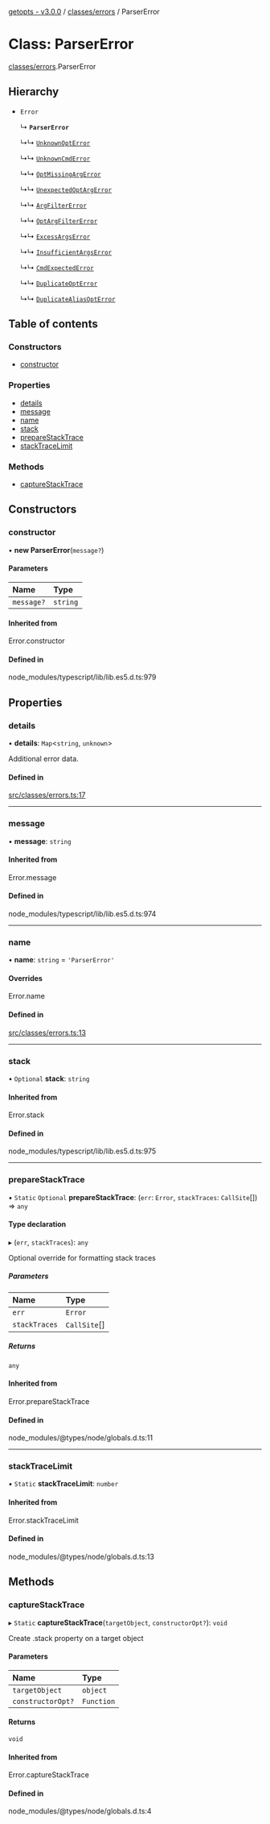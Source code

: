 [getopts - v3.0.0](../README.md) / [classes/errors](../modules/classes_errors.md) / ParserError

# Class: ParserError

[classes/errors](../modules/classes_errors.md).ParserError

## Hierarchy

- `Error`

  ↳ **`ParserError`**

  ↳↳ [`UnknownOptError`](classes_errors.UnknownOptError.md)

  ↳↳ [`UnknownCmdError`](classes_errors.UnknownCmdError.md)

  ↳↳ [`OptMissingArgError`](classes_errors.OptMissingArgError.md)

  ↳↳ [`UnexpectedOptArgError`](classes_errors.UnexpectedOptArgError.md)

  ↳↳ [`ArgFilterError`](classes_errors.ArgFilterError.md)

  ↳↳ [`OptArgFilterError`](classes_errors.OptArgFilterError.md)

  ↳↳ [`ExcessArgsError`](classes_errors.ExcessArgsError.md)

  ↳↳ [`InsufficientArgsError`](classes_errors.InsufficientArgsError.md)

  ↳↳ [`CmdExpectedError`](classes_errors.CmdExpectedError.md)

  ↳↳ [`DuplicateOptError`](classes_errors.DuplicateOptError.md)

  ↳↳ [`DuplicateAliasOptError`](classes_errors.DuplicateAliasOptError.md)

## Table of contents

### Constructors

- [constructor](classes_errors.ParserError.md#constructor)

### Properties

- [details](classes_errors.ParserError.md#details)
- [message](classes_errors.ParserError.md#message)
- [name](classes_errors.ParserError.md#name)
- [stack](classes_errors.ParserError.md#stack)
- [prepareStackTrace](classes_errors.ParserError.md#preparestacktrace)
- [stackTraceLimit](classes_errors.ParserError.md#stacktracelimit)

### Methods

- [captureStackTrace](classes_errors.ParserError.md#capturestacktrace)

## Constructors

### constructor

• **new ParserError**(`message?`)

#### Parameters

| Name       | Type     |
| :--------- | :------- |
| `message?` | `string` |

#### Inherited from

Error.constructor

#### Defined in

node_modules/typescript/lib/lib.es5.d.ts:979

## Properties

### details

• **details**: `Map`<`string`, `unknown`\>

Additional error data.

#### Defined in

[src/classes/errors.ts:17](https://github.com/prasadrajandran/node-getopts/blob/43d0c83/src/classes/errors.ts#L17)

---

### message

• **message**: `string`

#### Inherited from

Error.message

#### Defined in

node_modules/typescript/lib/lib.es5.d.ts:974

---

### name

• **name**: `string` = `'ParserError'`

#### Overrides

Error.name

#### Defined in

[src/classes/errors.ts:13](https://github.com/prasadrajandran/node-getopts/blob/43d0c83/src/classes/errors.ts#L13)

---

### stack

• `Optional` **stack**: `string`

#### Inherited from

Error.stack

#### Defined in

node_modules/typescript/lib/lib.es5.d.ts:975

---

### prepareStackTrace

▪ `Static` `Optional` **prepareStackTrace**: (`err`: `Error`, `stackTraces`: `CallSite`[]) => `any`

#### Type declaration

▸ (`err`, `stackTraces`): `any`

Optional override for formatting stack traces

##### Parameters

| Name          | Type         |
| :------------ | :----------- |
| `err`         | `Error`      |
| `stackTraces` | `CallSite`[] |

##### Returns

`any`

#### Inherited from

Error.prepareStackTrace

#### Defined in

node_modules/@types/node/globals.d.ts:11

---

### stackTraceLimit

▪ `Static` **stackTraceLimit**: `number`

#### Inherited from

Error.stackTraceLimit

#### Defined in

node_modules/@types/node/globals.d.ts:13

## Methods

### captureStackTrace

▸ `Static` **captureStackTrace**(`targetObject`, `constructorOpt?`): `void`

Create .stack property on a target object

#### Parameters

| Name              | Type       |
| :---------------- | :--------- |
| `targetObject`    | `object`   |
| `constructorOpt?` | `Function` |

#### Returns

`void`

#### Inherited from

Error.captureStackTrace

#### Defined in

node_modules/@types/node/globals.d.ts:4
